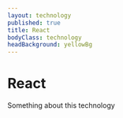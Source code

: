 ```yaml
---
layout: technology
published: true
title: React
bodyClass: technology
headBackground: yellowBg
---
```


<div class="tech-item-wrapper" id="react-tech">
    <h1>
      React
    </h1>
    <p>Something about this technology</p>
</div>
